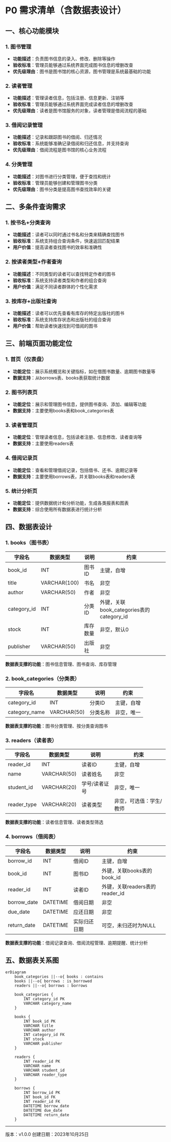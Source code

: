 # P0 需求清单（含数据表设计）

## 一、核心功能模块

### 1. 图书管理
- **功能描述**：负责图书信息的录入、修改、删除等操作
- **验收标准**：管理员能够通过系统界面完成图书信息的增删改查
- **优先级理由**：图书是图书馆的核心资源，图书管理是系统最基础的功能

### 2. 读者管理
- **功能描述**：管理读者信息，包括注册、信息更新、注销等
- **验收标准**：管理员能够通过系统界面完成读者信息的增删改查
- **优先级理由**：读者是图书馆服务的对象，读者管理是借阅流程的基础

### 3. 借阅记录管理
- **功能描述**：记录和跟踪图书的借阅、归还情况
- **验收标准**：系统能够准确记录借阅和归还信息，并支持查询
- **优先级理由**：借阅流程是图书馆的核心业务流程

### 4. 分类管理
- **功能描述**：对图书进行分类管理，便于查找和统计
- **验收标准**：管理员能够创建和管理图书分类
- **优先级理由**：图书分类是提高图书查找效率的关键

## 二、多条件查询需求

### 1. 按书名+分类查询
- **功能描述**：读者可以同时通过书名和分类来精确查找图书
- **验收标准**：系统支持组合查询条件，快速返回匹配结果
- **用户价值**：提高读者查找图书的效率和准确性

### 2. 按读者类型+作者查询
- **功能描述**：不同类型的读者可以查找特定作者的图书
- **验收标准**：系统支持读者类型和作者的组合查询
- **用户价值**：满足不同读者群体的个性化需求

### 3. 按库存+出版社查询
- **功能描述**：读者可以优先查看有库存的特定出版社的图书
- **验收标准**：系统支持库存状态和出版社的组合查询
- **用户价值**：帮助读者快速找到可借阅的图书

## 三、前端页面功能定位

### 1. 首页（仪表盘）
- **功能定位**：展示系统概览和关键指标，如在借图书数量、逾期图书数量等
- **数据支持**：从borrows表、books表获取统计数据

### 2. 图书列表页
- **功能定位**：展示和管理图书信息，提供图书查询、添加、编辑等功能
- **数据支持**：主要使用books表和book_categories表

### 3. 读者管理页
- **功能定位**：管理读者信息，包括读者注册、信息修改、读者查询等
- **数据支持**：主要使用readers表

### 4. 借阅记录页
- **功能定位**：查看和管理借阅记录，包括借书、还书、逾期记录等
- **数据支持**：主要使用borrows表，并关联books表和readers表

### 5. 统计分析页
- **功能定位**：提供数据统计和分析功能，生成各类报表和图表
- **数据支持**：综合使用所有数据表进行统计分析

## 四、数据表设计

### 1. books（图书表）
| 字段名 | 数据类型 | 说明 | 约束 |
|-------|---------|------|------|
| book_id | INT | 图书ID | 主键，自增 |
| title | VARCHAR(100) | 书名 | 非空 |
| author | VARCHAR(50) | 作者 | 非空 |
| category_id | INT | 分类ID | 外键，关联book_categories表的category_id |
| stock | INT | 库存数量 | 非空，默认0 |
| publisher | VARCHAR(50) | 出版社 | 非空 |

**数据表支撑的功能**：图书信息管理、图书查询、库存管理

### 2. book_categories（分类表）
| 字段名 | 数据类型 | 说明 | 约束 |
|-------|---------|------|------|
| category_id | INT | 分类ID | 主键，自增 |
| category_name | VARCHAR(50) | 分类名称 | 非空，唯一 |

**数据表支撑的功能**：图书分类管理、按分类查询图书

### 3. readers（读者表）
| 字段名 | 数据类型 | 说明 | 约束 |
|-------|---------|------|------|
| reader_id | INT | 读者ID | 主键，自增 |
| name | VARCHAR(50) | 读者姓名 | 非空 |
| student_id | VARCHAR(20) | 学号/读者证号 | 非空，唯一 |
| reader_type | VARCHAR(20) | 读者类型 | 非空，可选值：学生/教师 |

**数据表支撑的功能**：读者信息管理、读者类型筛选

### 4. borrows（借阅表）
| 字段名 | 数据类型 | 说明 | 约束 |
|-------|---------|------|------|
| borrow_id | INT | 借阅ID | 主键，自增 |
| book_id | INT | 图书ID | 外键，关联books表的book_id |
| reader_id | INT | 读者ID | 外键，关联readers表的reader_id |
| borrow_date | DATETIME | 借阅日期 | 非空 |
| due_date | DATETIME | 应还日期 | 非空 |
| return_date | DATETIME | 实际归还日期 | 可空，未归还时为NULL |

**数据表支撑的功能**：借阅记录查询、借阅流程管理、逾期提醒、统计分析

## 五、数据表关系图
```mermaid
erDiagram
    book_categories ||--o{ books : contains
    books ||--o{ borrows : is_borrowed
    readers ||--o{ borrows : borrows

    book_categories {
        INT category_id PK
        VARCHAR category_name
    }

    books {
        INT book_id PK
        VARCHAR title
        VARCHAR author
        INT category_id FK
        INT stock
        VARCHAR publisher
    }

    readers {
        INT reader_id PK
        VARCHAR name
        VARCHAR student_id
        VARCHAR reader_type
    }

    borrows {
        INT borrow_id PK
        INT book_id FK
        INT reader_id FK
        DATETIME borrow_date
        DATETIME due_date
        DATETIME return_date
    }
```

---
版本：v1.0.0
创建日期：2023年10月25日